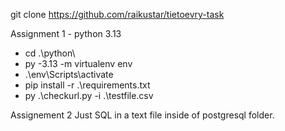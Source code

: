 

git clone https://github.com/raikustar/tietoevry-task

Assignment 1 - python 3.13 

* cd .\python\
* py -3.13 -m virtualenv env
* .\env\Scripts\activate
* pip install -r .\requirements.txt
* py .\checkurl.py -i .\testfile.csv

Assignement 2
Just SQL in a text file inside of postgresql folder.
